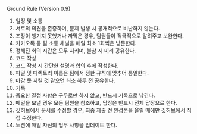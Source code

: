 Ground Rule (Version 0.9)
1.	일정 및 소통
  1.	서로의 의견을 존중하며, 문제 발생 시 공개적으로 비난하지 않는다.
  2.	조장이 챙기지 못했거나 까먹은 경우, 팀원들이 적극적으로 알려주고 보완한다.
  3.	카카오톡 등 팀 소통 채널을 매일 최소 1회씩은 방문한다.
  4.	정해진 회의 시간은 모두 지키며, 불참 시 미리 공유한다.
2.	코드 작성
  1.	코드 작성 시 간단한 설명과 합의 후에 작성한다.
  2.	파일 및 디렉토리 이름은 팀에서 정한 규칙에 맞추어 통일한다.
  3.	마감 못 지킬 것 같으면 최소 하루 전 공유한다.
3.	기록
  1.	중요한 결정 사항은 구두로만 하지 않고, 반드시 기록으로 남긴다.
  2.	메일을 보낼 경우 모든 팀원을 참조하고, 답장은 반드시 전체 답장으로 한다.
  3.	깃허브에서 문서를 수정할 경우, 최종 제출 전 완성본을 올릴 때에만 깃허브에서 직접 수정한다.
  4.	노션에 매일 자신의 업무 사항을 업데이트 한다.
